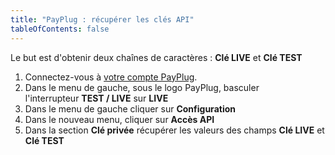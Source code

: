```yaml
---
title: "PayPlug : récupérer les clés API"
tableOfContents: false
---
```


Le but est d'obtenir deux chaînes de caractères : **Clé LIVE** et **Clé TEST**

1.  Connectez-vous à [votre compte PayPlug](https://www.payplug.com/portal/login).
2.  Dans le menu de gauche, sous le logo PayPlug, basculer l'interrupteur **TEST / LIVE** sur **LIVE**
3.  Dans le menu de gauche cliquer sur **Configuration**
4.  Dans le nouveau menu, cliquer sur **Accès API**
5.  Dans la section **Clé privée** récupérer les valeurs des champs **Clé LIVE** et **Clé TEST**
